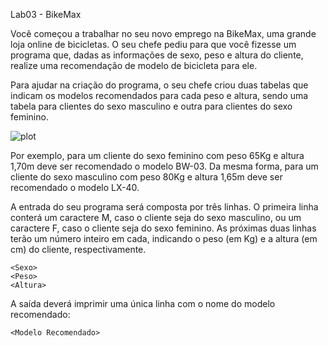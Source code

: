 Lab03 - BikeMax

Você começou a trabalhar no seu novo emprego na BikeMax, uma grande loja online de bicicletas. O seu chefe pediu para que você fizesse um programa que, dadas as informações de sexo, peso e altura do cliente, realize uma recomendação de modelo de bicicleta para ele.

Para ajudar na criação do programa, o seu chefe criou duas tabelas que indicam os modelos recomendados para cada peso e altura, sendo uma tabela para clientes do sexo masculino e outra para clientes do sexo feminino.

![plot](tabela.jpg)

Por exemplo, para um cliente do sexo feminino com peso 65Kg e altura 1,70m deve ser recomendado o modelo BW-03. Da mesma forma, para um cliente do sexo masculino com peso 80Kg e altura 1,65m deve ser recomendado o modelo LX-40.

A entrada do seu programa será composta por três linhas. O primeira linha conterá um caractere M, caso o cliente seja do sexo masculino, ou um caractere F, caso o cliente seja do sexo feminino. As próximas duas linhas terão um número inteiro em cada, indicando o peso (em Kg) e a altura (em cm) do cliente, respectivamente.

	<Sexo>
	<Peso>
	<Altura>

A saída deverá imprimir uma única linha com o nome do modelo recomendado:

	<Modelo Recomendado>

